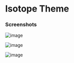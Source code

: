 # Isotope Theme

### Screenshots

![image](https://user-images.githubusercontent.com/13042828/133381543-fe8d861d-c272-4f34-b487-a418194583e4.png)

![image](https://user-images.githubusercontent.com/13042828/133381558-2d8e6803-f1ee-437c-93fc-9847ea750da5.png)

![image](https://user-images.githubusercontent.com/13042828/133381585-05872082-dee5-4bfd-8cb9-bd2c8fab8460.png)

